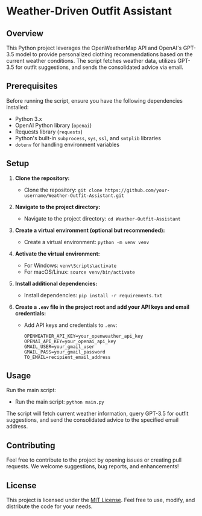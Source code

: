 # Weather-Driven Outfit Assistant

## Overview

This Python project leverages the OpenWeatherMap API and OpenAI's GPT-3.5 model to provide personalized clothing recommendations based on the current weather conditions. The script fetches weather data, utilizes GPT-3.5 for outfit suggestions, and sends the consolidated advice via email.

## Prerequisites

Before running the script, ensure you have the following dependencies installed:

- Python 3.x
- OpenAI Python library (`openai`)
- Requests library (`requests`)
- Python's built-in `subprocess`, `sys`, `ssl`, and `smtplib` libraries
- `dotenv` for handling environment variables

## Setup

1. **Clone the repository:**
   - Clone the repository: `git clone https://github.com/your-username/Weather-Outfit-Assistant.git`

2. **Navigate to the project directory:**
   - Navigate to the project directory: `cd Weather-Outfit-Assistant`

3. **Create a virtual environment (optional but recommended):**
   - Create a virtual environment: `python -m venv venv`

4. **Activate the virtual environment:**
   - For Windows: `venv\Scripts\activate`
   - For macOS/Linux: `source venv/bin/activate`

5. **Install additional dependencies:**
   - Install dependencies: `pip install -r requirements.txt`

6. **Create a `.env` file in the project root and add your API keys and email credentials:**
   - Add API keys and credentials to `.env`:
     ```
     OPENWEATHER_API_KEY=your_openweather_api_key
     OPENAI_API_KEY=your_openai_api_key
     GMAIL_USER=your_gmail_user
     GMAIL_PASS=your_gmail_password
     TO_EMAIL=recipient_email_address
     ```

## Usage

Run the main script:

- Run the main script: `python main.py`

The script will fetch current weather information, query GPT-3.5 for outfit suggestions, and send the consolidated advice to the specified email address.

## Contributing

Feel free to contribute to the project by opening issues or creating pull requests. We welcome suggestions, bug reports, and enhancements!

## License

This project is licensed under the [MIT License](LICENSE). Feel free to use, modify, and distribute the code for your needs.
